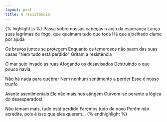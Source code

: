 ```yaml
---
layout: post
title: A resistência 
---
```


{% highlight js %}
Passa sobre nossas cabeças o anjo da esperança
Lança suas lagrimas de fogo, que queimam tudo que toca
Há que ajoelhado clame por ajuda

Os bravos juntos se protegem
Enquanto os temerosos não saem das suas casas
"Nem tudo está perdido" Gritam a resistência

O mar sujo invade as ruas
Afogando os desavisados
Destruindo o que pouco havia

Não há nada para quebrar
Nem nenhum sentimento a perder
Esse é nosso trunfo

Avante asentimentais
Ele não mais nos atingem
Curvem-se perante a lógica do desesperados!

Não temam mais, tudo está perdido
Faremos tudo de novo
Porém não acredite, pois é isso que eles querem...
{% endhighlight %}
